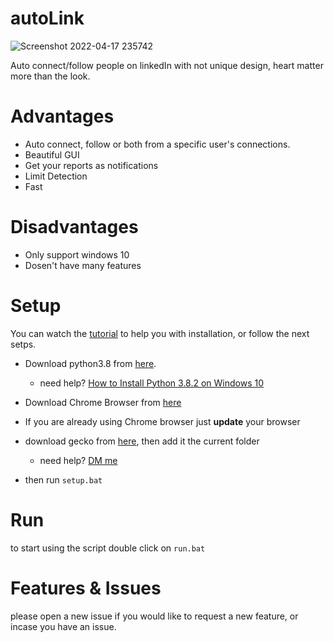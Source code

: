 # autoLink
![Screenshot 2022-04-17 235742](https://user-images.githubusercontent.com/98477272/163732126-8d32c4f7-3e59-4d66-80e1-83acea41d635.png)

Auto connect/follow people on linkedIn with not unique design, heart matter more than the look.

# Advantages 
- Auto connect, follow or both from a specific user's connections.
- Beautiful GUI
- Get your reports as notifications
- Limit Detection
- Fast

# Disadvantages
- Only support windows 10
- Dosen't have many features

# Setup
You can watch the [tutorial](https://www.youtube.com/watch?v=dQw4w9WgXcQ) to help you with installation, or follow the next setps.

- Download python3.8 from [here](https://www.python.org/ftp/python/3.8.0/python-3.8.0.exe).
    - need help? [How to Install Python 3.8.2 on Windows 10](https://www.youtube.com/watch?v=UvcQlPZ8ecA)

- Download Chrome Browser from [here](https://www.google.com/chrome/)
- If you are already using Chrome browser just **update** your browser
- download gecko from [here](https://chromedriver.chromium.org/downloads), then add it the current folder
    - need help? [DM me](https://www.linkedin.com/in/jawadpy/)

- then run `setup.bat`

# Run
to start using the script double click on `run.bat`

# Features & Issues
please open a new issue if you would like to request a new feature, or incase you have an issue.
